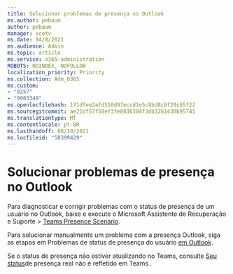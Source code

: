 ```yaml
---
title: Solucionar problemas de presença no Outlook
ms.author: pebaum
author: pebaum
manager: scotv
ms.date: 04/8/2021
ms.audience: Admin
ms.topic: article
ms.service: o365-administration
ROBOTS: NOINDEX, NOFOLLOW
localization_priority: Priority
ms.collection: Adm_O365
ms.custom:
- "9257"
- "9003349"
ms.openlocfilehash: 171dfee2afd510d97eccd1e5c8bd8c0f29c65f22
ms.sourcegitcommit: ae21df57f58ef3fe8036304f3db3261430b95741
ms.translationtype: MT
ms.contentlocale: pt-BR
ms.lasthandoff: 08/19/2021
ms.locfileid: "58399429"
---
```

# <a name="troubleshoot-presence-issues-in-outlook"></a>Solucionar problemas de presença no Outlook

Para diagnosticar e corrigir problemas com o status de presença de um usuário no Outlook, baixe e execute o Microsoft Assistente de Recuperação e Suporte > [Teams Presence Scenario](https://aka.ms/SaRA-TeamsPresenceScenario).

Para solucionar manualmente um problema com a presença Outlook, siga as etapas em Problemas de status de presença do usuário [em Outlook](https://docs.microsoft.com/microsoftteams/troubleshoot/teams-im-presence/issues-with-presence-in-outlook).

Se o status de presença não estiver atualizando no Teams, consulte [Seu status](https://docs.microsoft.com/microsoftteams/troubleshoot/teams-im-presence/presence-not-show-actual-status)de presença real não é refletido em Teams .
